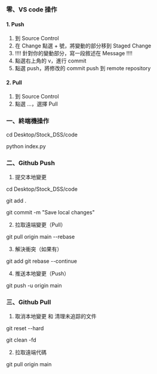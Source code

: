 ### 零、VS code 操作
#### 1. Push

1. 到 Source Control
2. 在 Change 點選 + 號，將變動的部分移到 Staged Change
3. !!!! 針對你的變動部分，寫一段敘述在 Message !!!!
4. 點選右上角的 v，進行 commit
5. 點選 push，將修改的 commit push 到 remote repository

#### 2. Pull

1. 到 Source Control
2. 點選 ...，選擇 Pull







### 一、終端機操作


cd Desktop/Stock_DSS/code

python index.py

### 二、Github Push
1. 提交本地變更

cd Desktop/Stock_DSS/code

git add .

git commit -m "Save local changes"

2. 拉取遠端變更（Pull）

git pull origin main --rebase

3. 解決衝突（如果有）

git add <file>
git rebase --continue

4. 推送本地變更（Push）

git push -u origin main

### 三、Github Pull

1. 取消本地變更 和 清理未追踪的文件

git reset --hard

git clean -fd

2. 拉取遠端代碼

git pull origin main





